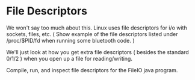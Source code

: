 # File Descriptors

We won't say too much about this. Linux uses file descriptors for i/o
with sockets, files, etc. ( Show example of the file descriptors listed
under /proc/$PID/fd when running some bluetooth code. )

We'll just look at how you get extra file descriptors ( besides the 
standard 0/1/2 ) when you open up a file for reading/writing.

Compile, run, and inspect file descriptors for the FileIO java program.
